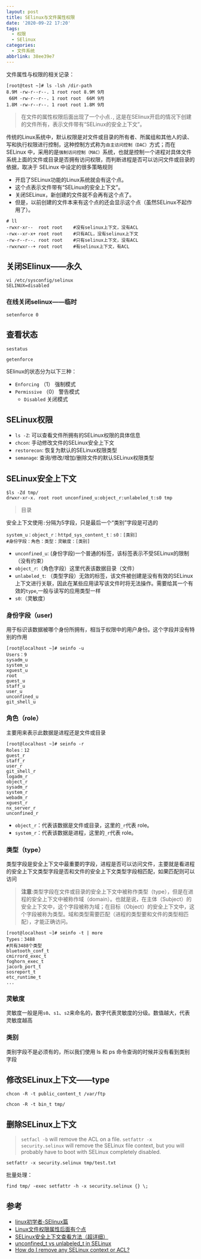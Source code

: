 ```yaml
---
layout: post
title: SElinux与文件属性权限
date: '2020-09-22 17:20'
tags:
  - 权限
  - SElinux
categories:
  - 文件系统
abbrlink: 38ee39e7
---
```


文件属性与权限的相关记录：

``` shell
[root@test ~]# ls -lsh /dir-path
8.9M -rw-r--r--. 1 root root 8.9M 9月
 66M -rw-r--r--. 1 root root  66M 9月
1.8M -rw-r--r--. 1 root root 1.8M 9月
```
> 在文件的属性权限后面出现了一个小点`.`, 这是在SElinux开启的情况下创建的文件所有，表示文件带有“SELinux的安全上下文”。

<!--more-->

传统的Linux系统中，默认权限是对文件或目录的所有者、所属组和其他人的读、写和执行权限进行控制，这种控制方式称为`自主访问控制（DAC）`方式；而在 SELinux 中，采用的是`强制访问控制（MAC）`系统，也就是控制一个进程对具体文件系统上面的文件或目录是否拥有访问权限，而判断进程是否可以访问文件或目录的依据，取决于 SELinux 中设定的很多策略规则

- 开启了SELinux功能的Linux系统就会有这个点。
- 这个点表示文件带有“SELinux的安全上下文”。
- 关闭SELinux，新创建的文件就不会再有这个点了。
- 但是，以前创建的文件本来有这个点的还会显示这个点（虽然SELinux不起作用了）。

``` shell
# ll
-rwxr-xr--  root root    #没有selinux上下文，没有ACL
-rwx--xr-x+ root root    #只有ACL，没有selinux上下文
-rw-r--r--. root root    #只有selinux上下文，没有ACL
-rwxrwxr--+ root root    #有selinux上下文，有ACL
```

## 关闭SElinux——永久

``` shell
vi /etc/sysconfig/selinux
SELINUX=disabled
```
### 在线关闭selinux——临时

``` shell
setenforce 0
```

## 查看状态

``` shell
sestatus
```

``` shell
getenforce
```
SElinux的状态分为以下三种：
- `Enforcing`    （1）   强制模式
- `Permissive`   （0）   警告模式
  - `Disabled`          关闭模式

## SELinux权限

- `ls -Z`: 可以查看文件所拥有的SELinux权限的具体信息
- `chcon`: 手动修改文件的SELinux安全上下文
- `restorecon`: 恢复为默认的SELinux权限类型
- `semanage`: 查询/修改/增加/删除文件的默认SELinux权限类型


## SELinux安全上下文

``` shell
$ls -Zd tmp/
drwxr-xr-x. root root unconfined_u:object_r:unlabeled_t:s0 tmp
```
> 目录

安全上下文使用`:`分隔为5字段，只是最后一个“类别”字段是可选的

```
system_u：object_r：httpd_sys_content_t：s0：[类别]
#身份字段：角色：类型：灵敏度：[类别]
```
- `unconfined_u`: (身份字段)一个普通的标签，该标签表示不受SELinux的限制（没有约束）
- `object_r`:（角色字段）这里代表该数据目录（文件）
- `unlabeled_t`: （类型字段）无效的标签，该文件被创建是没有有效的SELinux上下文进行关联，因此在某些应用读写该文件时将无法操作。需要给其一个有效的`type`,一般与读写的应用类型一样
- `s0`:（灵敏度）

### 身份字段（user)

用于标识该数据被哪个身份所拥有，相当于权限中的用户身份。这个字段并没有特别的作用

``` shell
[root@localhost ~]# seinfo -u
Users：9
sysadm_u
system_u
xguest_u
root
guest_u
staff_u
user_u
unconfined_u
git_shell_u
```
### 角色（role）

主要用来表示此数据是进程还是文件或目录

``` shell
[root@localhost ~]# seinfo -r
Roles：12
guest_r
staff_r
user_r
git_shell_r
logadm_r
object_r
sysadm_r
system_r
webadm_r
xguest_r
nx_server_r
unconfined_r
```

- `object_r`：代表该数据是文件或目录，这里的`_r`代表 role。
- `system_r`：代表该数据是进程，这里的`_r`代表 role。

### 类型（type）

类型字段是安全上下文中最重要的字段，进程是否可以访问文件，主要就是看进程的安全上下文类型字段是否和文件的安全上下文类型字段相匹配，如果匹配则可以访问

> **注意**:类型字段在文件或目录的安全上下文中被称作类型（type），但是在进程的安全上下文中被称作域（domain）。也就是说，在主体（Subject）的安全上下文中，这个字段被称为域；在目标（Object）的安全上下文中，这个字段被称为类型。域和类型需要匹配（进程的类型要和文件的类型相匹配），才能正确访问。

``` shell
[root@localhost ~]# seinfo -t | more
Types：3488
#共有3488个类型
bluetooth_conf_t
cmirrord_exec_t
foghorn_exec_t
jacorb_port_t
sosreport_t
etc_runtime_t
...
```

### 灵敏度

灵敏度一般是用`s0`、`s1`、`s2`来命名的，数字代表灵敏度的分级。数值越大，代表灵敏度越高

### 类别

类别字段不是必须有的，所以我们使用 ls 和 ps 命令查询的时候并没有看到类别字段

## 修改SELinux上下文——type

``` shell
chcon -R -t public_content_t /var/ftp
```

``` shell
chcon -R -t bin_t tmp/
```

## 删除SELinux上下文

> `setfacl -b` will remove the ACL on a file. `setfattr -x security.selinux` will remove the SELinux file context, but you will probably have to boot with SELinux completely disabled.

``` shell
setfattr -x security.selinux tmp/test.txt
```

批量处理：
``` shell
find tmp/ -exec setfattr -h -x security.selinux {} \;
```

## 参考

- [linux初学者-SElinux篇](https://www.cnblogs.com/davidshen/p/8145946.html)
- [Linux文件权限属性后面有个点](https://www.cnblogs.com/xiaoyanger/p/7264151.html)
- [SELinux安全上下文查看方法（超详细）](http://c.biancheng.net/view/1149.html)
- [unconfined_t vs unlabeled_t in SELinux](https://stackoverflow.com/questions/58444157/unconfined-t-vs-unlabeled-t-in-selinux)
- [How do I remove any SELinux context or ACL?](https://superuser.com/questions/191903/how-do-i-remove-any-selinux-context-or-acl)
